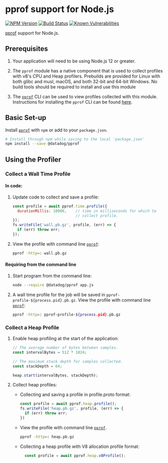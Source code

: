 # pprof support for Node.js

[![NPM Version][npm-image]][npm-url]
[![Build Status][circle-image]][circle-url]
[![Known Vulnerabilities][snyk-image]][snyk-url]

[pprof][pprof-url] support for Node.js.

## Prerequisites
1. Your application will need to be using Node.js 12 or greater. 

2. The `pprof` module has a native component that is used to collect profiles 
with v8's CPU and Heap profilers. Prebuilds are provided for Linux with both
glibc and musl, macOS, and both 32-bit and 64-bit Windows. No build tools
should be required to install and use this module

3. The [`pprof`][pprof-url] CLI can be used to view profiles collected with 
this module. Instructions for installing the `pprof` CLI can be found
[here][pprof-install-url].

## Basic Set-up

Install [`pprof`][npm-url] with `npm` or add to your `package.json`.
  ```sh
  # Install through npm while saving to the local 'package.json'
  npm install --save @datadog/pprof
  ```

## Using the Profiler

### Collect a Wall Time Profile

#### In code:
1. Update code to collect and save a profile:
    ```javascript
    const profile = await pprof.time.profile({
      durationMillis: 10000,    // time in milliseconds for which to 
                                // collect profile.
    });
    fs.writeFile('wall.pb.gz', profile, (err) => {
      if (err) throw err;
    });
    ```

2. View the profile with command line [`pprof`][pprof-url]:
    ```sh
    pprof -http=: wall.pb.gz
    ```

#### Requiring from the command line

1. Start program from the command line:
    ```sh
    node --require @datadog/pprof app.js
    ```

2. A wall time profile for the job will be saved in 
`pprof-profile-${process.pid}.pb.gz`. View the profile with command line 
[`pprof`][pprof-url]:
    ```sh
    pprof -http=: pprof-profile-${process.pid}.pb.gz
    ```

### Collect a Heap Profile
1. Enable heap profiling at the start of the application:
    ```javascript
    // The average number of bytes between samples.
    const intervalBytes = 512 * 1024;

    // The maximum stack depth for samples collected.
    const stackDepth = 64;

    heap.start(intervalBytes, stackDepth); 
    ```
2. Collect heap profiles:
  
    * Collecting and saving a profile in profile.proto format:
        ```javascript
        const profile = await pprof.heap.profile();
        fs.writeFile('heap.pb.gz', profile, (err) => {
          if (err) throw err;
        })
        ```

    * View the profile with command line [`pprof`][pprof-url].
        ```sh
        pprof -http=: heap.pb.gz
        ```
    
    * Collecting a heap profile with  V8 allocation profile format:
        ```javascript
          const profile = await pprof.heap.v8Profile();
        ``` 

[circle-image]: https://circleci.com/gh/datadog/pprof-nodejs.svg?style=svg
[circle-url]: https://circleci.com/gh/datadog/pprof-nodejs
[coveralls-image]: https://coveralls.io/repos/datadog/pprof-nodejs/badge.svg?branch=main&service=github
[npm-image]: https://badge.fury.io/js/pprof.svg
[npm-url]: https://npmjs.org/package/pprof
[pprof-url]: https://github.com/google/pprof
[pprof-install-url]: https://github.com/google/pprof#building-pprof
[snyk-image]: https://snyk.io/test/github/datadog/pprof-nodejs/badge.svg
[snyk-url]: https://snyk.io/test/github/datadog/pprof-nodejs
